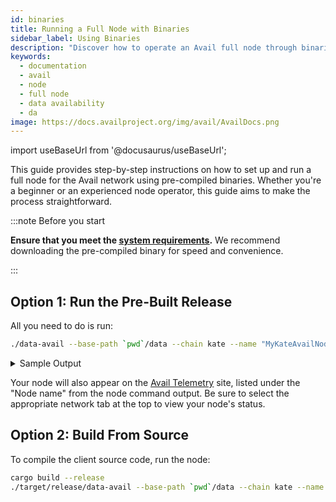 ```yaml
---
id: binaries
title: Running a Full Node with Binaries
sidebar_label: Using Binaries
description: "Discover how to operate an Avail full node through binaries."
keywords:
  - documentation
  - avail
  - node
  - full node
  - data availability
  - da
image: https://docs.availproject.org/img/avail/AvailDocs.png
---
```

import useBaseUrl from '@docusaurus/useBaseUrl';

This guide provides step-by-step instructions on how to set up and run a full node for the Avail network using pre-compiled binaries. Whether you're a beginner or an experienced node operator, this guide aims to make the process straightforward.

:::note Before you start

**Ensure that you meet the [<ins>system requirements</ins>](/docs/operate/requirements.md).**
We recommend downloading the pre-compiled binary for speed and convenience.

:::

## Option 1: Run the Pre-Built Release

All you need to do is run:

```bash
./data-avail --base-path `pwd`/data --chain kate --name "MyKateAvailNode"
```

<details>
<summary>Sample Output</summary>

The client output should look like this:

```bash
2023-06-03 20:36:29 Avail Node
2023-06-03 20:36:29 ✌️  version 1.6.0-99b85257d6b
2023-06-03 20:36:29 ❤️  by Anonymous, 2017-2023
2023-06-03 20:36:29 📋 Chain specification: Avail Kate Testnet
2023-06-03 20:36:29 🏷  Node name: bewildered-distance-1229
2023-06-03 20:36:29 👤 Role: FULL
2023-06-03 20:36:29 💾 Database: RocksDb at /Users/thunder/code/avail/data/chains/Avail Testnet_6831251e-0222-11ee-a2c3-c90377335962/db/full
2023-06-03 20:36:29 ⛓  Native runtime: data-avail-9 (data-avail-0.tx1.au11)
2023-06-03 20:36:35 👶 Creating empty BABE epoch changes on what appears to be first startup.
2023-06-03 20:36:35 🏷  Local node identity is: 12D3KooWPt7odw3aeq7azZDugXjNuUvQNPU58n1VRBzY1YBqsjkr
2023-06-03 20:36:35 Prometheus metrics extended with avail metrics
2023-06-03 20:36:35 💻 Operating system: macos
2023-06-03 20:36:35 💻 CPU architecture: aarch64
2023-06-03 20:36:35 📦 Highest known block at #0
2023-06-03 20:36:35 〽️ Prometheus exporter started at 127.0.0.1:9615
2023-06-03 20:36:35 Running JSON-RPC HTTP server: addr=127.0.0.1:9933, allowed origins=["http://localhost:*", "http://127.0.0.1:*", "https://localhost:*", "https://127.0.0.1:*", "https://polkadot.js.org"]
2023-06-03 20:36:35 Running JSON-RPC WS server: addr=127.0.0.1:9944, allowed origins=["http://localhost:*", "http://127.0.0.1:*", "https://localhost:*", "https://127.0.0.1:*", "https://polkadot.js.org"]
2023-06-03 20:36:35 🏁 CPU score: 724.71 MiBs
2023-06-03 20:36:35 🏁 Memory score: 41.49 GiBs
2023-06-03 20:36:35 🏁 Disk score (seq. writes): 1.91 GiBs
2023-06-03 20:36:35 🏁 Disk score (rand. writes): 454.66 MiBs
```

</details>

Your node will also appear on the [<ins>Avail Telemetry</ins>](http://telemetry.avail.tools/) site, listed under the "Node name" from the node command output. Be sure to select the appropriate network tab at the top to view your node's status.

## Option 2: Build From Source

To compile the client source code, run the node:

```bash
cargo build --release
./target/release/data-avail --base-path `pwd`/data --chain kate --name "MyKateAvailNode"
```
